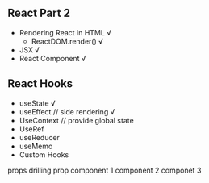 ## React Part 2 
  - Rendering React in HTML √
     - ReactDOM.render() √
  - JSX √
  - React Component √ 

  ## React Hooks 
   - useState √
   - useEffect // side rendering √
   - UseContext // provide global state 
   - UseRef
   - useReducer
   - useMemo
   - Custom Hooks

   props drilling 
   prop 
   component 1 
      component 2
         componet 3